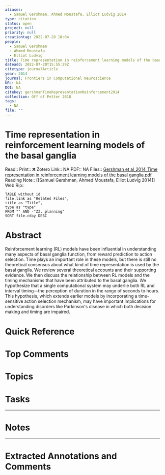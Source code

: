 ```yaml
---
aliases:
  - Samuel Gershman, Ahmed Moustafa, Elliot Ludvig 2014
type: citation
status: open
project: null
priority: null
creationtag: 2022-07-20 18:04
people:
  - Samuel Gershman
  - Ahmed Moustafa
  - Elliot Ludvig
title: Time representation in reinforcement learning models of the basal ganglia
dateadd: 2022-07-20T15:55:29Z
citetype: journalArticle
year: 2014
journal: Frontiers in Computational Neuroscience
URL: NA
DOI: NA
citekey: gershmanTimeRepresentationReinforcement2014
collection: Off of Petter 2018
tags:
  - NA
file: ""
---
```


# Time representation in reinforcement learning models of the basal ganglia
Read:: 
Print::  ❌
Zotero Link:: NA
PDF:: NA
Files:: [Gershman et al_2014_Time representation in reinforcement learning models of the basal ganglia.pdf](file:///home/michaelt/Insync/m@tarlton.info/Google%20Drive/06.%20Zotero/storage/VKR3RKK8/Gershman%20et%20al_2014_Time%20representation%20in%20reinforcement%20learning%20models%20of%20the%20basal%20ganglia.pdf)
Reading Note:: [[Samuel Gershman, Ahmed Moustafa, Elliot Ludvig 2014]]
Web Rip:: 
```dataview
TABLE without id
file.link as "Related Files",
title as "Title",
type as "type"
FROM "" AND -"ZZ. planning"
SORT file.cday DESC
```

# Abstract
Reinforcement learning (RL) models have been influential in understanding many aspects of basal ganglia function, from reward prediction to action selection. Time plays an important role in these models, but there is still no theoretical consensus about what kind of time representation is used by the basal ganglia. We review several theoretical accounts and their supporting evidence. We then discuss the relationship between RL models and the timing mechanisms that have been attributed to the basal ganglia. We hypothesize that a single computational system may underlie both RL and interval timing—the perception of duration in the range of seconds to hours. This hypothesis, which extends earlier models by incorporating a time-sensitive action selection mechanism, may have important implications for understanding disorders like Parkinson's disease in which both decision making and timing are impaired.

# Quick Reference


# Top Comments


# Topics


# Tasks


----
# Notes


----
# Extracted Annotations and Comments